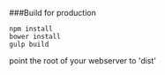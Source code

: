###Build for production

    npm install
    bower install
    gulp build

point the root of your webserver to 'dist'
